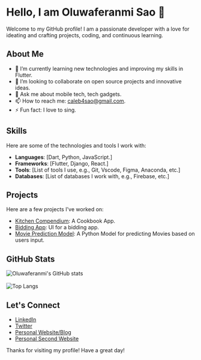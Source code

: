 # Hello, I am Oluwaferanmi Sao 👋

Welcome to my GitHub profile! I am a passionate developer with a love for ideating and crafting projects, coding, and continuous learning.

## About Me

- 🌱 I’m currently learning new technologies and improving my skills in Flutter.
- 👯 I’m looking to collaborate on open source projects and innovative ideas.
- 💬 Ask me about mobile tech, tech gadgets.
- 📫 How to reach me: caleb4sao@gmail.com.
- ⚡ Fun fact: I love to sing.

## Skills

Here are some of the technologies and tools I work with:

- **Languages**: [Dart, Python, JavaScript.]
- **Frameworks**: [Flutter, Django, React.]
- **Tools**: [List of tools I use, e.g., Git, Vscode, Figma, Anaconda, etc.]
- **Databases**: [List of databases I work with, e.g., Firebase, etc.]

## Projects

Here are a few projects I've worked on:

- [Kitchen Compendium](https://github.com/oluwaferanmisao/Kitchen-Compendium): A Cookbook App.
- [Bidding App](https://github.com/oluwaferanmisao/bidding_app): UI for a bidding app.
- [Movie Prediction Model](https://github.com/oluwaferanmisao/movie-recommendation-ml-model): A Python Model for predicting Movies based on users input.

## GitHub Stats

![Oluwaferanmi's GitHub stats](https://github-readme-stats.vercel.app/api?username=oluwaferanmisao&show_icons=true&theme=github_dark_dimmed)
<br><br>
![Top Langs](https://github-readme-stats.vercel.app/api/top-langs/?username=oluwaferanmisao&layout=compact&theme=github_dark_dimmed)

## Let's Connect

- [LinkedIn](linkedin.com/in/oluwaferanmisao/)
- [Twitter](x.com/OluwaferanmiSao)
- [Personal Website/Blog](https://oluwaferanmisao.com.ng)
- [Personal Second Website](https://feranmi.vercel.app)

Thanks for visiting my profile! Have a great day!

<!---
oluwaferanmisao/oluwaferanmisao is a ✨ special ✨ repository because its `README.md` (this file) appears on your GitHub profile.
You can click the Preview link to take a look at your changes.
--->
